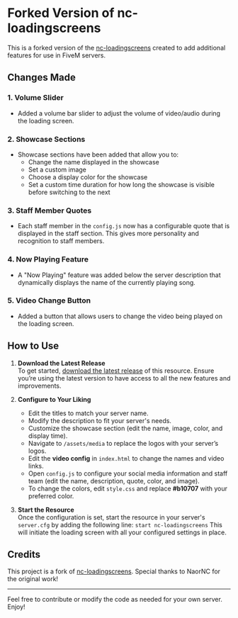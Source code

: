 # Forked Version of nc-loadingscreens

This is a forked version of the [nc-loadingscreens](https://github.com/NaorNC/nc-loadingscreens) created to add additional features for use in FiveM servers.

## Changes Made

### 1. **Volume Slider**
- Added a volume bar slider to adjust the volume of video/audio during the loading screen.

### 2. **Showcase Sections**
- Showcase sections have been added that allow you to:
  - Change the name displayed in the showcase
  - Set a custom image
  - Choose a display color for the showcase
  - Set a custom time duration for how long the showcase is visible before switching to the next

### 3. **Staff Member Quotes**
- Each staff member in the `config.js` now has a configurable quote that is displayed in the staff section. This gives more personality and recognition to staff members.

### 4. **Now Playing Feature**
- A "Now Playing" feature was added below the server description that dynamically displays the name of the currently playing song.

### 5. **Video Change Button**
- Added a button that allows users to change the video being played on the loading screen.

## How to Use

1. **Download the Latest Release**  
   To get started, [download the latest release](link-to-latest-release) of this resource. Ensure you’re using the latest version to have access to all the new features and improvements.

2. **Configure to Your Liking**  
   - Edit the titles to match your server name.  
   - Modify the description to fit your server's needs.  
   - Customize the showcase section (edit the name, image, color, and display time).  
   - Navigate to `/assets/media` to replace the logos with your server’s logos.  
   - Edit the **video config** in `index.html` to change the names and video links.  
   - Open `config.js` to configure your social media information and staff team (edit the name, description, quote, color, and image).  
   - To change the colors, edit `style.css` and replace **#b10707** with your preferred color.  
   
4. **Start the Resource**  
   Once the configuration is set, start the resource in your server's `server.cfg` by adding the following line: ```start nc-loadingscreens``` This will initiate the loading screen with all your configured settings in place.

## Credits

This project is a fork of [nc-loadingscreens](https://github.com/NaorNC/nc-loadingscreens). Special thanks to NaorNC for the original work!

---

Feel free to contribute or modify the code as needed for your own server. Enjoy!
